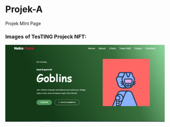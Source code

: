 # Projek-A

Projek MInt Page

### Images of TesTING Projeck NFT:

![HOME](https://github.com/FirdausYNWA/Projek-A/blob/main/tesimage.PNG)
